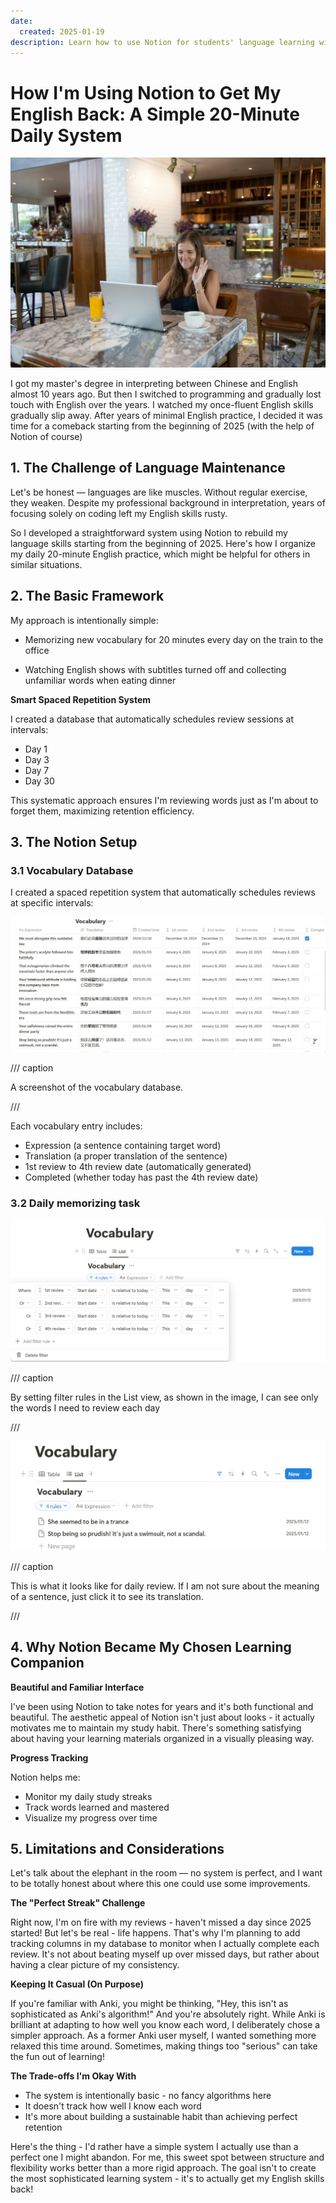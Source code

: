 ```yaml
---
date:
  created: 2025-01-19
description: Learn how to use Notion for students' language learning with this practical 20-minute daily system. See how a language student created a simple spaced repetition system in Notion to rebuild English skills. Perfect Notion template for international students and language learners.
---
```


# How I'm Using Notion to Get My English Back: A Simple 20-Minute Daily System

![cover](cover.jpg)

I got my master's degree in interpreting between Chinese and English almost 10 years ago. But then I switched to programming and gradually lost touch with English over the years. I watched my once-fluent English skills gradually slip away.  After years of minimal English practice, I decided it was time for a comeback starting from the beginning of 2025 (with the help of Notion of course) 

<!-- more -->

## 1. The Challenge of Language Maintenance

Let's be honest — languages are like muscles. Without regular exercise, they weaken. Despite my professional background in interpretation, years of focusing solely on coding left my English skills rusty.

So I developed a straightforward system using Notion to rebuild my language skills starting from the beginning of 2025. Here's how I organize my daily 20-minute English practice, which might be helpful for others in similar situations.

## 2. The Basic Framework

My approach is intentionally simple:

* Memorizing new vocabulary for 20 minutes every day on the train to the office

* Watching English shows with subtitles turned off and collecting unfamiliar words when eating dinner

**Smart Spaced Repetition System**

I created a database that automatically schedules review sessions at  intervals:

- Day 1
- Day 3
- Day 7
- Day 30

This systematic approach ensures I'm reviewing words just as I'm about to forget them, maximizing retention efficiency.

## 3. The Notion Setup

### 3.1 Vocabulary Database

I created a spaced repetition system that automatically schedules reviews at specific intervals:

![Notion database for vocabulary](vocabulary_database.png) 

/// caption

A screenshot of the vocabulary database.

///

Each vocabulary entry includes:

- Expression (a sentence containing target word)
- Translation (a proper translation of the sentence)
- 1st review to 4th review date (automatically generated)
- Completed (whether today has past the 4th review date)

### 3.2 Daily memorizing task

![daily_memorizing_task_setting](daily_memorizing_task_setting.png)

/// caption

By setting filter rules in the List view, as shown in the image, I can see only the words I need to review each day

///

![list_view](list_view.png)

/// caption

This is what it looks like for daily review. If I am not sure about the meaning of a sentence, just click it to see its translation.

///

## 4. Why Notion Became My Chosen Learning Companion

**Beautiful and Familiar Interface**

I've been using Notion to take notes for years and it's both functional and beautiful. The aesthetic appeal of Notion isn't just about looks - it actually motivates me to maintain my study habit. There's something satisfying about having your learning materials organized in a visually pleasing way.

**Progress Tracking** 

   Notion helps me:

- Monitor my daily study streaks
- Track words learned and mastered
- Visualize my progress over time

## 5. Limitations and Considerations

Let's talk about the elephant in the room — no system is perfect, and I want to be totally honest about where this one could use some improvements.

**The "Perfect Streak" Challenge**

Right now, I'm on fire with my reviews - haven't missed a day since 2025 started! But let's be real - life happens. That's why I'm planning to add tracking columns in my database to monitor when I actually complete each review. It's not about beating myself up over missed days, but rather about having a clear picture of my consistency.

**Keeping It Casual (On Purpose)**

If you're familiar with Anki, you might be thinking, "Hey, this isn't as sophisticated as Anki's algorithm!" And you're absolutely right. While Anki is brilliant at adapting to how well you know each word, I deliberately chose a simpler approach. As a former Anki user myself, I wanted something more relaxed this time around. Sometimes, making things too "serious" can take the fun out of learning!

**The Trade-offs I'm Okay With**

- The system is intentionally basic - no fancy algorithms here
- It doesn't track how well I know each word
- It's more about building a sustainable habit than achieving perfect retention

Here's the thing - I'd rather have a simple system I actually use than a perfect one I might abandon. For me, this sweet spot between structure and flexibility works better than a more rigid approach. The goal isn't to create the most sophisticated learning system - it's to actually get my English skills back!

[^1]: Disclaimer: the blog is written by myself and then polished by AI